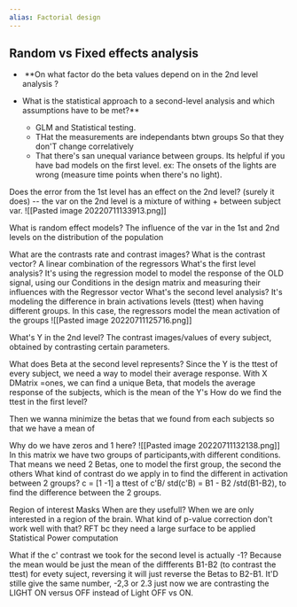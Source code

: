 ```yaml
---
alias: Factorial design
---
```

## Random vs Fixed effects analysis
-  **On what factor do the beta values depend on in the 2nd level analysis ?
	
-  What is the statistical approach to a second-level analysis and which assumptions have to be met?**
	- GLM and Statistical testing.
	- THat the measurements are independants btwn groups So that they don'T change correlatively
	- That there's san unequal variance between groups. 
Its helpful if you have bad models on the first level. ex: The onsets of the lights are wrong (measure time points when there's no light).

Does the error from the 1st level has an effect on the 2nd level? 
	(surely it does) -- the var on the 2nd level is a mixture of withing + between subject var. 
	![[Pasted image 20220711133913.png]]

What is random effect models?
	The influence of the var in the 1st and 2nd levels on the distribution of the population

What are the contrasts rate and contrast images?
What is the contrast vector?
	A linear combination of the regressors
What's the first level analysis?
	It's using the regression model to model the response of the OLD signal, using our Conditions in the design matrix and measuring their influences with the Regressor vector 
What's the second level analysis?
	It's modeling the difference in brain activations levels (ttest) when having different groups. In this case, the regressors model the mean activation of the groups
		![[Pasted image 20220711125716.png]]

What's Y in the 2nd level?
	The contrast images/values of every subject, obtained by contrasting certain parameters.

What does Beta at the second level represents?
	Since the Y is the ttest of every subject, we need a way to model their average response. With X DMatrix =ones, we can find a unique Beta, that models the average response of the subjects, which is the mean of the Y's
How do we find the ttest in the first level?

Then we wanna minimize the betas that we found from each subjects so that we have a mean of


Why do we have zeros and 1 here? 
	![[Pasted image 20220711132138.png]]
	In this matrix we have two groups of participants,with different conditions. That means we need 2 Betas, one to model the first group, the second the others
What kind of contrast do we apply in to find the different in activation between 2 groups?
	 c = [1 -1] a ttest of c'B/ std(c'B) = B1 - B2 /std(B1-B2), to find the difference between the 2 groups.


Region of interest Masks
When are they usefull?
	When we are only interested in a region of the brain. 
What kind  of p-value correction don't work well with that?
	RFT bc they need a large surface to be applied
Statistical Power computation


What if the c' contrast we took for the second level is actually -1?
	Because the mean would be just the mean of the diffferents B1-B2 (to contrast the ttest) for evety suject, reversing it will just reverse the Betas to B2-B1. 
	It'D stille give the same number, -2,3 or 2.3 just now we are contrasting the LIGHT ON versus OFF instead of Light OFF vs ON.

